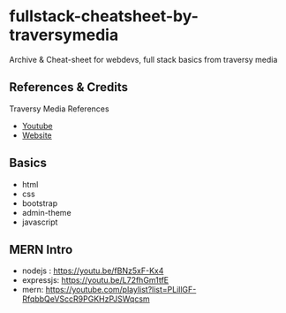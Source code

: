 # fullstack-cheatsheet-by-traversymedia

Archive & Cheat-sheet for webdevs, full stack basics from traversy media

## References & Credits
Traversy Media References 

- [Youtube](https://www.youtube.com/c/TraversyMedia)
- [Website](https://www.traversymedia.com/)

## Basics

- html
- css
- bootstrap
- admin-theme
- javascript

## MERN Intro

- nodejs : https://youtu.be/fBNz5xF-Kx4
- expressjs: https://youtu.be/L72fhGm1tfE
- mern: https://youtube.com/playlist?list=PLillGF-RfqbbQeVSccR9PGKHzPJSWqcsm


